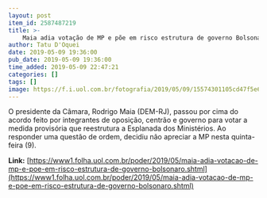 ```yaml
---
layout: post
item_id: 2587487219
title: >-
    Maia adia votação de MP e põe em risco estrutura de governo Bolsonaro
author: Tatu D'Oquei
date: 2019-05-09 19:36:00
pub_date: 2019-05-09 19:36:00
time_added: 2019-05-09 22:47:21
categories: []
tags: []
image: https://f.i.uol.com.br/fotografia/2019/05/09/15574301105cd47f5e6b80e_1557430110_3x2_rt.jpg
---
```


O presidente da Câmara, Rodrigo Maia (DEM-RJ), passou por cima do acordo feito por integrantes de oposição, centrão e governo para votar a medida provisória que reestrutura a Esplanada dos Ministérios. Ao responder uma questão de ordem, decidiu não apreciar a MP nesta quinta-feira (9).

**Link:** [https://www1.folha.uol.com.br/poder/2019/05/maia-adia-votacao-de-mp-e-poe-em-risco-estrutura-de-governo-bolsonaro.shtml](https://www1.folha.uol.com.br/poder/2019/05/maia-adia-votacao-de-mp-e-poe-em-risco-estrutura-de-governo-bolsonaro.shtml)


